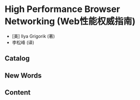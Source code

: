 # High Performance Browser Networking (Web性能权威指南)
- [美] IIya Grigorik (著)
- 李松峰 (译)

## Catalog




## New Words




## Content